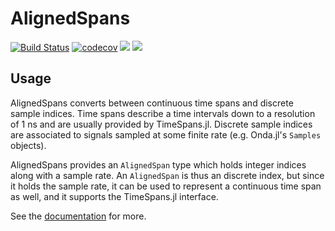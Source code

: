 # AlignedSpans

[![Build Status](https://github.com/beacon-biosignals/AlignedSpans.jl/actions/workflows/CI.yml/badge.svg?branch=main)](https://github.com/beacon-biosignals/AlignedSpans.jl/actions/workflows/CI.yml?query=branch%3Amain)
[![codecov](https://codecov.io/gh/beacon-biosignals/AlignedSpans.jl/branch/main/graph/badge.svg?token=2hUEWxFtim)](https://codecov.io/gh/beacon-biosignals/AlignedSpans.jl)
[![](https://img.shields.io/badge/docs-stable-blue.svg)](https://beacon-biosignals.github.io/AlignedSpans.jl/stable/)
[![](https://img.shields.io/badge/docs-dev-blue.svg)](https://beacon-biosignals.github.io/AlignedSpans.jl/dev/)

## Usage

AlignedSpans converts between continuous time spans and discrete sample indices. Time spans describe a time intervals down to a resolution of 1 ns and are usually provided by TimeSpans.jl. Discrete sample indices are associated to signals sampled at some finite rate (e.g. Onda.jl's `Samples` objects). 

AlignedSpans provides an `AlignedSpan` type which holds integer indices along with a sample rate. An `AlignedSpan` is thus an discrete index, but since it holds the sample rate, it can be used to represent a continuous time span as well, and it supports the TimeSpans.jl interface.

See the [documentation](https://beacon-biosignals.github.io/AlignedSpans.jl/) for more.

